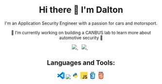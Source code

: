 <h1 align='center'>
Hi there 👋 I'm Dalton
</h1>
<p align='center'>
I'm an Application Security Engineer with a passion for cars and motorsport.
</p>
<p align='center'>
🔭 I’m currently working on building a CANBUS lab to learn more about automotive security 🚗
</p>
<p align='center'>
  
  <a href="https://www.linkedin.com/in/daltonlocke/">
    <img src="https://img.shields.io/badge/linkedin-%230077B5.svg?&style=for-the-badge&logo=linkedin&logoColor=white" />
  </a>&nbsp;&nbsp;
  <a href="https://twitter.com/SpoookySec">
    <img src="https://img.shields.io/badge/Twitter-%23E4405F.svg?&style=for-the-badge&logo=Twitter&logoColor=white" />        
  </a>&nbsp;&nbsp;
</p>
<h2 align='center'>
Languages and Tools:
</h2>
<p align='center'>
<code><img width="24px"  src="https://raw.githubusercontent.com/github/explore/80688e429a7d4ef2fca1e82350fe8e3517d3494d/topics/visual-studio-code/visual-studio-code.png"></code>
<code><img width="24px"  src="https://portswigger.net/content/images/svg/icons/professional.svg"></code>
<code><img width="24px"  src="https://raw.githubusercontent.com/github/explore/80688e429a7d4ef2fca1e82350fe8e3517d3494d/topics/python/python.png"></code> 
<code><img width="24px"  src="https://raw.githubusercontent.com/github/explore/80688e429a7d4ef2fca1e82350fe8e3517d3494d/topics/javascript/javascript.png"></code>
<code><img width="24px"  src="https://raw.githubusercontent.com/github/explore/80688e429a7d4ef2fca1e82350fe8e3517d3494d/topics/css/css.png"></code> 
<code><img width="24px"  src="https://raw.githubusercontent.com/github/explore/80688e429a7d4ef2fca1e82350fe8e3517d3494d/topics/html/html.png"></code> 
</p>
<!--
**SpoookyCrisp/SpoookyCrisp** is a ✨ _special_ ✨ repository because its `README.md` (this file) appears on your GitHub profile.

Here are some ideas to get you started:

- 🔭 I’m currently working on ...
- 🌱 I’m currently learning ...
- 👯 I’m looking to collaborate on ...
- 🤔 I’m looking for help with ...
- 💬 Ask me about ...
- 📫 How to reach me: ...
- 😄 Pronouns: ...
- ⚡ Fun fact: ...
-->
